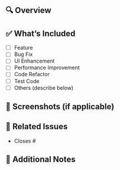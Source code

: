 ## 🔍 Overview

<!-- Briefly describe what this PR does -->

## ✅ What’s Included

<!-- Please check the relevant items below -->

- [ ] Feature
- [ ] Bug Fix
- [ ] UI Enhancement
- [ ] Performance Improvement
- [ ] Code Refactor
- [ ] Test Code
- [ ] Others (describe below)

## 📸 Screenshots (if applicable)

<!-- Add screenshots if the PR includes UI work -->

## 🔗 Related Issues

<!-- Add related issue numbers if applicable -->

- Closes #

## 💬 Additional Notes

<!-- Any extra context, TODOs, or implementation details -->
